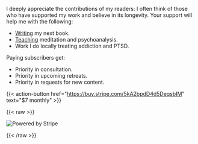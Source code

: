 
I deeply appreciate the contributions of my readers: I often think of those who have supported my work and believe in its longevity. Your support will help me with the following:

* [Writing](/books) my next book.
* [Teaching](/study) meditation and psychoanalysis.
* Work I do locally treating addiction and PTSD.

Paying subscribers get:

* Priority in consultation.
* Priority in upcoming retreats.
* Priority in requests for new content.

{{< action-button href="https://buy.stripe.com/5kA2bpdD4d5DeqsbIM" text="$7 monthly" >}}

{{< raw >}}

  <div class="stripe">
      <img src="/stripe.svg" alt="Powered by Stripe"/>
  </div>

{{< /raw >}}

<!-- ![powered by stripe](/stripe.svg "Powered by Stripe") -->
